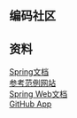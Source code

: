 ## 编码社区

## 资料
[Spring文档](https://spring.io/guides)  
[参考范例网站](https://elasticsearch.cn/explore)  
[Spring Web文档](https://spring.io/guides/gs/consuming-rest/)  
[GitHub App](https://developer.github.com/apps/building-oauth-apps/creating-an-oauth-app/)